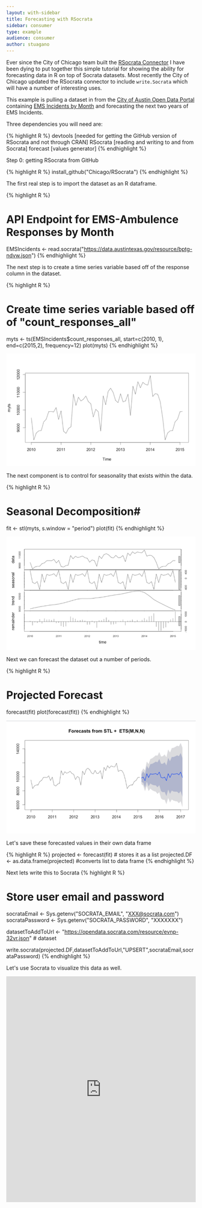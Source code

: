 ```yaml
---
layout: with-sidebar
title: Forecasting with RSocrata
sidebar: consumer
type: example
audience: consumer
author: stuagano
---
```


Ever since the City of Chicago team built the [RSocrata Connector](https://github.com/Chicago/RSocrata) I have been dying to put together this simple tutorial for showing the ability for forecasting data in R on top of Socrata datasets. Most recently the City of Chicago updated the RSocrata connector to include `write.Socrata` which will have a number of interesting uses. 

This example is pulling a dataset in from the [City of Austin Open Data Portal](http://data.austintexas.gov) containing [EMS Incidents by Month](https://data.austintexas.gov/Public-Safety/EMS-Incidents-by-Month/gjtj-jt2d) and forecasting the next two years of EMS Incidents. 

Three dependencies you will need are:

{% highlight R %}
devtools [needed for getting the GitHub version of RSocrata and not through CRAN]
RSocrata [reading and writing to and from Socrata]
forecast [values generator]
{% endhighlight %}

Step 0: getting RSocrata from GitHub

{% highlight R %}
install_github("Chicago/RSocrata")
{% endhighlight %}

The first real step is to import the dataset as an R dataframe. 

{% highlight R %}
# API Endpoint for EMS-Ambulence Responses by Month
EMSIncidents <- read.socrata("https://data.austintexas.gov/resource/bptg-ndvw.json") 
{% endhighlight %}

The next step is to create a time series variable based off of the response column in the dataset. 

{% highlight R %}
# Create time series variable based off of "count_responses_all"
myts <- ts(EMSIncidents$count_responses_all, start=c(2010, 1), end=c(2015,2), frequency=12)
plot(myts)
{% endhighlight %}

![Time Series  Plot](/img/r_forecasting_1.png)


The next component is to control for seasonality that exists within the data. 

{% highlight R %}
# Seasonal Decomposition#
fit <- stl(myts, s.window = "period")
plot(fit)
{% endhighlight %}

![Seasonality](/img/r_forecasting_2.png)

Next we can forecast the dataset out a number of periods. 

{% highlight R %}
# Projected Forecast
forecast(fit)
plot(forecast(fit))
{% endhighlight %}

![Projected Forecast](/img/r_forecasting_3.png)

Let's save these forecasted values in their own data frame 

{% highlight R %}
projected <- forecast(fit) # stores it as a list 
projected.DF <- as.data.frame(projected) #converts list to data frame
{% endhighlight %}

Next lets write this to Socrata 
{% highlight R %}
# Store user email and password
socrataEmail <- Sys.getenv("SOCRATA_EMAIL", "XXX@socrata.com")
socrataPassword <- Sys.getenv("SOCRATA_PASSWORD", "XXXXXXX")

datasetToAddToUrl <- "https://opendata.socrata.com/resource/evnp-32vr.json" # dataset

write.socrata(projected.DF,datasetToAddToUrl,"UPSERT",socrataEmail,socrataPassword)
{% endhighlight %}

Let's use Socrata to visualize this data as well. 

<iframe width="100%" title="EMS Incidents Projections" height="600px" src="https://opendata.socrata.com/w/evnp-32vr/y34g-bnf3?cur=c9191PINCHc&from=root" frameborder="0" scrolling="no"><a href="https://opendata.socrata.com/dataset/EMS-Incidents-Projections/evnp-32vr" title="EMS Incidents Projections" target="_blank">EMS Incidents Projections</a></iframe>

